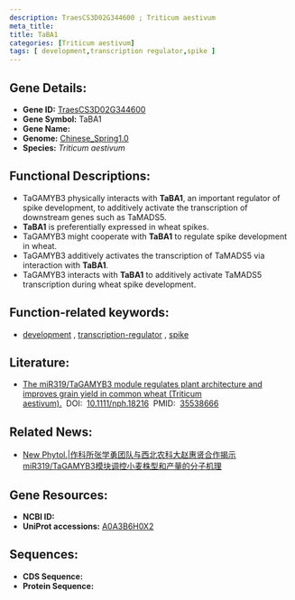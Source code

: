```yaml
---
description: TraesCS3D02G344600 ; Triticum aestivum
meta_title:
title: TaBA1
categories: [Triticum aestivum]
tags: [ development,transcription regulator,spike ]
---
```


## Gene Details:
- **Gene ID:**	[TraesCS3D02G344600](https://ensembl.gramene.org/Triticum_aestivum/Gene/Summary?g=TraesCS3D02G344600)
- **Gene Symbol:** TaBA1
- **Gene Name:** 
- **Genome:** [Chinese_Spring1.0](https://ensembl.gramene.org/Triticum_aestivum/Info/Index)
- **Species:** *Triticum aestivum*

## Functional Descriptions:
   - TaGAMYB3 physically interacts with **TaBA1**, an important regulator of spike development, to additively activate the transcription of downstream genes such as TaMADS5.
   - **TaBA1** is preferentially expressed in wheat spikes.
   - TaGAMYB3 might cooperate with **TaBA1** to regulate spike development in wheat.
   - TaGAMYB3 additively activates the transcription of TaMADS5 via interaction with **TaBA1**.
   - TaGAMYB3 interacts with **TaBA1** to additively activate TaMADS5 transcription during wheat spike development.

## Function-related keywords:
   - [development](/tags/development/)&nbsp;,&nbsp;[transcription-regulator](/tags/transcription-regulator/)&nbsp;,&nbsp;[spike](/tags/spike/)

## Literature:
   - [The miR319/TaGAMYB3 module regulates plant architecture and improves grain yield in common wheat (Triticum aestivum).]( https://nph.onlinelibrary.wiley.com/doi/10.1111/nph.18216)&nbsp;&nbsp;DOI:&nbsp;&nbsp;[10.1111/nph.18216](https://nph.onlinelibrary.wiley.com/doi/10.1111/nph.18216)&nbsp;&nbsp;PMID:&nbsp;&nbsp;[35538666](https://pubmed.ncbi.nlm.nih.gov/35538666/)

## Related News:
   - [New Phytol.|作科所张学勇团队与西北农科大赵惠贤合作揭示miR319/TaGAMYB3模块调控小麦株型和产量的分子机理](https://mp.weixin.qq.com/s?__biz=Mzg3MDEwNDEyMg==&mid=2247529386&idx=7&sn=1830a09c81f1a894c5bd3e95674ab079&chksm=ce90defff9e757e96022050e96d06d1fcf527406150d94c44e16a5b7e05556c6d0a335b7322d&scene=27#wechat_redirect)

## Gene Resources:
- **NCBI ID:**  [](https://www.ncbi.nlm.nih.gov/gene/?term=)
- **UniProt accessions:** [A0A3B6H0X2](https://www.uniprot.org/uniprotkb/A0A3B6H0X2/entry)



## Sequences:
- **CDS Sequence:**
- **Protein Sequence:**
